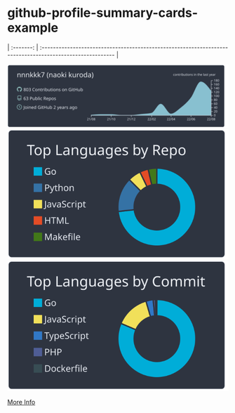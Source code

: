 # github-profile-summary-cards-example


| :-------: | :-------------------------------------------------------------------------------------------------------- |

[![](https://raw.githubusercontent.com/nnnkkk7/nnnkkk7/master/profile-summary-card-output/nord_dark/0-profile-details.svg)](https://github.com/vn7n24fzkq/github-profile-summary-cards)
[![](https://raw.githubusercontent.com/nnnkkk7/nnnkkk7/master/profile-summary-card-output/nord_dark/1-repos-per-language.svg)](https://github.com/vn7n24fzkq/github-profile-summary-cards)
[![](https://raw.githubusercontent.com/nnnkkk7/nnnkkk7/master/profile-summary-card-output/nord_dark/2-most-commit-language.svg)](https://github.com/vn7n24fzkq/github-profile-summary-cards)

[More Info](https://github.com/nnnkkk7/github-profile-summary-cards)
